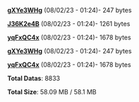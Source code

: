 [**gXYe3WHg**](/data/gXYe3WHg.txt) (08/02/23 - 01:24)- 247 bytes

[**J36K2e4B**](/data/J36K2e4B.txt) (08/02/23 - 01:24)- 1261 bytes

[**yqFxQC4x**](/data/yqFxQC4x.txt) (08/02/23 - 01:24)- 1678 bytes

[**gXYe3WHg**](/data/gXYe3WHg.txt) (08/02/23 - 01:24)- 247 bytes

[**yqFxQC4x**](/data/yqFxQC4x.txt) (08/02/23 - 01:24)- 1678 bytes

**Total Datas**: 8833

**Total Size**: 58.09 MB / 58.1 MB